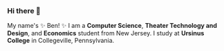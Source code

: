 ### Hi there 👋

My name's :sparkles: Ben! :sparkles: 
I am a **Computer Science**, **Theater Technology and Design**, and **Economics** student from New Jersey.  I study at **Ursinus College** in Collegeville, Pennsylvania. 
<!--
Take a look :eyes: at my personal [website](https://bentdoug.github.io/) where you can:
- Find out more about me :sunglasses:
- See my resume! :business_suit_levitating:	
- See projects I've worked on! :telescope:
- And more!  

:monocle_face:	Check it out [here](https://bentdoug.github.io/)! (or up there :arrow_upper_right::arrow_upper_right:)
<!--
**bentdoug/bentdoug** is a ✨ _special_ ✨ repository because its `README.md` (this file) appears on your GitHub profile.

Here are some ideas to get you started:

- 🔭 I’m currently working on ...
- 🌱 I’m currently learning ...
- 👯 I’m looking to collaborate on ...
- 🤔 I’m looking for help with ...
- 💬 Ask me about ...
- 📫 How to reach me: ...
- 😄 Pronouns: ...
- ⚡ Fun fact: ...
-->
